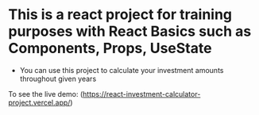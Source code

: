 # This is a react project for training purposes with React Basics such as Components, Props, UseState 

- You can use this project to calculate your investment amounts throughout given years

To see the live demo: (https://react-investment-calculator-project.vercel.app/)
